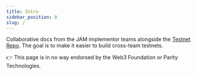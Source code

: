 ```yaml
---
title: Intro
sidebar_position: 0
slug: /
---
```


Collaborative docs from the JAM implementor teams alongside the [Testnet Repo](https://github.com/jam-duna/jamtestnet).
The goal is to make it easier to build cross-team testnets.

👉 This page is in no way endorsed by the Web3 Foundation or Parity Technologies.
